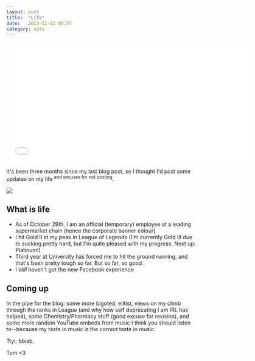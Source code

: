 ```yaml
---
layout: post
title:  "Life"
date:   2013-11-02 00:57
category: note
---
```


<iframe width="640" height="315" src="//www.youtube.com/embed/Oww-7cxOBUk" frameborder="0" allowfullscreen="1"> </iframe>

It's been three months since my last blog post, so I thought I'd post some updates on my life <sup>and excuses for not posting</sup>.

![](http://i.imgur.com/Fbqgtaz.png)

## What is life

* As of October 29th, I am an official (temporary) employee at a leading supermarket chain (hence the corporate banner colour)
* I hit Gold II at my peak in League of Legends (I'm currently Gold III due to sucking pretty hard, but I'm quite pleased with my progress. Next up: Platinum!)
* Third year at University has forced me to hit the ground running, and that's been pretty tough so far. But so far, so good.
* I _still_ haven't got the new Facebook experience

## Coming up

In the pipe for the blog: some more bigoted, elitist, views on my climb through the ranks in League (and why how self deprecating I am IRL has helped), some Chemistry/Pharmacy stuff (good excuse for revision), and some more random YouTube embeds from music I think you should listen to--because my taste in music is the _correct_ taste in music.

Ttyl; bbiab,

Tom <3